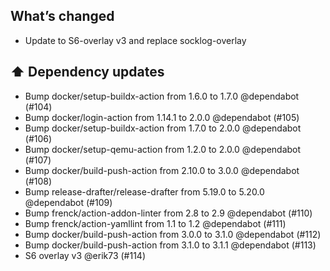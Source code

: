## What’s changed
- Update to S6-overlay v3 and replace socklog-overlay
## ⬆️ Dependency updates

- Bump docker/setup-buildx-action from 1.6.0 to 1.7.0 @dependabot (#104)
- Bump docker/login-action from 1.14.1 to 2.0.0 @dependabot (#105)
- Bump docker/setup-buildx-action from 1.7.0 to 2.0.0 @dependabot (#106)
- Bump docker/setup-qemu-action from 1.2.0 to 2.0.0 @dependabot (#107)
- Bump docker/build-push-action from 2.10.0 to 3.0.0 @dependabot (#108)
- Bump release-drafter/release-drafter from 5.19.0 to 5.20.0 @dependabot (#109)
- Bump frenck/action-addon-linter from 2.8 to 2.9 @dependabot (#110)
- Bump frenck/action-yamllint from 1.1 to 1.2 @dependabot (#111)
- Bump docker/build-push-action from 3.0.0 to 3.1.0 @dependabot (#112)
- Bump docker/build-push-action from 3.1.0 to 3.1.1 @dependabot (#113)
- S6 overlay v3 @erik73 (#114)
